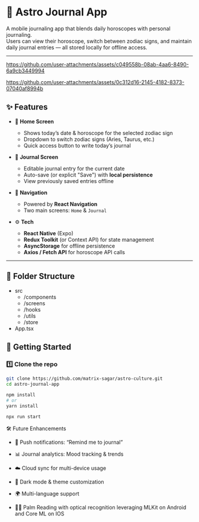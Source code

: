 # 🌌 Astro Journal App

A mobile journaling app that blends daily horoscopes with personal journaling.  
Users can view their horoscope, switch between zodiac signs, and maintain daily journal entries — all stored locally for offline access.

---


https://github.com/user-attachments/assets/c049558b-08ab-4aa6-8490-6a9cb3449994


https://github.com/user-attachments/assets/0c312d16-2145-4182-8373-07040af8994b


## ✨ Features
- 📅 **Home Screen**
  - Shows today’s date & horoscope for the selected zodiac sign  
  - Dropdown to switch zodiac signs (Aries, Taurus, etc.)  
  - Quick access button to write today’s journal  

- 📝 **Journal Screen**
  - Editable journal entry for the current date  
  - Auto-save (or explicit "Save") with **local persistence**  
  - View previously saved entries offline  

- 🔀 **Navigation**
  - Powered by **React Navigation**  
  - Two main screens: `Home` & `Journal`  

- ⚙️ **Tech**
  - **React Native** (Expo)  
  - **Redux Toolkit** (or Context API) for state management  
  - **AsyncStorage** for offline persistence  
  - **Axios / Fetch API** for horoscope API calls  

---

## 📂 Folder Structure
- src
  -  /components 
  -  /screens 
  -  /hooks
  -  /utils 
  -  /store 
- App.tsx

## 🚀 Getting Started

### 1️⃣ Clone the repo
```bash
git clone https://github.com/matrix-sagar/astro-culture.git
cd astro-journal-app

npm install
# or
yarn install

npx run start
```

🛠 Future Enhancements

-  🔔 Push notifications: “Remind me to journal”

-  📊 Journal analytics: Mood tracking & trends

-  ☁️ Cloud sync for multi-device usage

-  🎨 Dark mode & theme customization

-  🌍 Multi-language support

-  ✋🏻 Palm Reading with optical recognition leveraging MLKit on Android and Core ML on IOS 
